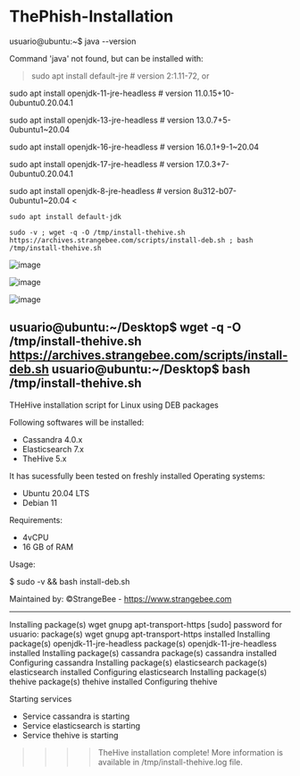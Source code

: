 # ThePhish-Installation

usuario@ubuntu:~$ java --version

Command 'java' not found, but can be installed with:

> sudo apt install default-jre              # version 2:1.11-72, or

 sudo apt install openjdk-11-jre-headless  # version 11.0.15+10-0ubuntu0.20.04.1

 sudo apt install openjdk-13-jre-headless  # version 13.0.7+5-0ubuntu1~20.04

 sudo apt install openjdk-16-jre-headless  # version 16.0.1+9-1~20.04

 sudo apt install openjdk-17-jre-headless  # version 17.0.3+7-0ubuntu0.20.04.1

 sudo apt install openjdk-8-jre-headless   # version 8u312-b07-0ubuntu1~20.04 <

```shell
sudo apt install default-jdk
```

```shell
sudo -v ; wget -q -O /tmp/install-thehive.sh https://archives.strangebee.com/scripts/install-deb.sh ; bash /tmp/install-thehive.sh

```
![image](https://user-images.githubusercontent.com/20743678/182606204-7d1c61d7-ac05-4f6e-a899-b09fe3a1c8ce.png)

![image](https://user-images.githubusercontent.com/20743678/182607507-b9834134-1e7f-412d-8ab3-9d52c9a4b11a.png)


![image](https://user-images.githubusercontent.com/20743678/182128531-fcc82ec5-8b80-45bb-92b8-863cfb61d1bf.png)

usuario@ubuntu:~/Desktop$ wget -q -O /tmp/install-thehive.sh https://archives.strangebee.com/scripts/install-deb.sh 
usuario@ubuntu:~/Desktop$ bash /tmp/install-thehive.sh
---
THeHive installation script for Linux using DEB packages

Following softwares will be installed:
 - Cassandra 4.0.x
 - Elasticsearch 7.x
 - TheHive 5.x
 
It has sucessfully been tested on freshly installed Operating systems:
 - Ubuntu 20.04 LTS
 - Debian 11

Requirements: 
 - 4vCPU
 - 16 GB of RAM
 
Usage:
 
   $ sudo -v && bash install-deb.sh 
 

Maintained by: ©StrangeBee - https://www.strangebee.com

---


Installing package(s) wget gnupg apt-transport-https
[sudo] password for usuario: 
  package(s) wget gnupg apt-transport-https installed
Installing package(s) openjdk-11-jre-headless
  package(s) openjdk-11-jre-headless installed
Installing package(s) cassandra
 package(s) cassandra installed
Configuring cassandra
Installing package(s) elasticsearch
  package(s) elasticsearch installed
Configuring elasticsearch
Installing package(s) thehive
  package(s) thehive installed
Configuring thehive

Starting services
  * Service cassandra is starting
  * Service elasticsearch is starting
  * Service thehive is starting
>>>> TheHive installation complete! More information is available in /tmp/install-thehive.log file.


